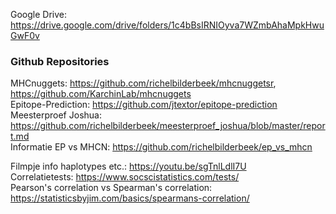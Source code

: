 Google Drive: https://drive.google.com/drive/folders/1c4bBsIRNIOyva7WZmbAhaMpkHwuGwF0v

### Github Repositories
MHCnuggets: https://github.com/richelbilderbeek/mhcnuggetsr, https://github.com/KarchinLab/mhcnuggets \
Epitope-Prediction: https://github.com/jtextor/epitope-prediction \
Meesterproef Joshua: https://github.com/richelbilderbeek/meesterproef_joshua/blob/master/report.md \
Informatie EP vs MHCN: https://github.com/richelbilderbeek/ep_vs_mhcn 

Filmpje info haplotypes etc.: https://youtu.be/sgTnlLdlI7U \
Correlatietests: https://www.socscistatistics.com/tests/ \
Pearson's correlation vs Spearman's correlation: https://statisticsbyjim.com/basics/spearmans-correlation/
